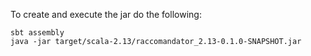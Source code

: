 To create and execute the jar do the following:
```
sbt assembly
java -jar target/scala-2.13/raccomandator_2.13-0.1.0-SNAPSHOT.jar
```